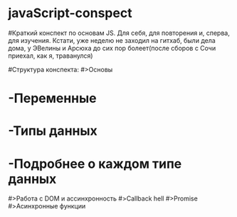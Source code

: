 # javaScript-conspect
#Краткий конспект по основам JS. Для себя, для повторения и, сперва, для изучения. Кстати, уже неделю не заходил на гитхаб, были дела дома, у ЭВелины и Арсюха до сих пор болеет(после сборов с Сочи приехал, как я, траванулся)

#Структура конспекта:
#>Основы
#  -Переменные
#  -Типы данных
#  -Подробнее о каждом типе данных
#>Работа с DOM и ассинхронность
#>Callback hell
#>Promise
#>Асинхронные функции
